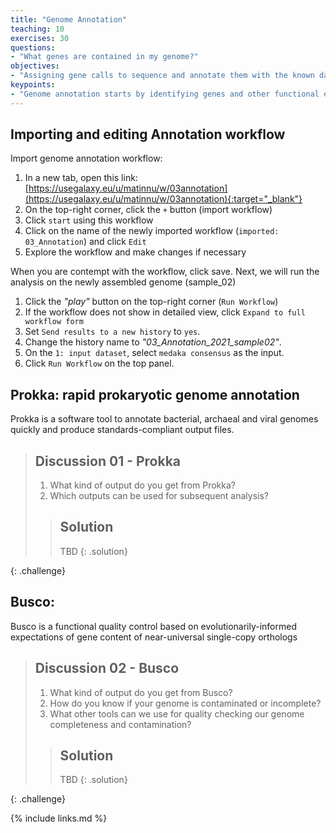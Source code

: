 ```yaml
---
title: "Genome Annotation"
teaching: 10
exercises: 30
questions:
- "What genes are contained in my genome?"
objectives:
- "Assigning gene calls to sequence and annotate them with the known databases"
keypoints:
- "Genome annotation starts by identifying genes and other functional elements (rRNA, tRNA, etc.) within the nucleotides. This is followed by comparison with databases of interest to predict the functions encoded in the genes."
---
```

## Importing and editing Annotation workflow
Import genome annotation workflow:
1. In a new tab, open this link: [https://usegalaxy.eu/u/matinnu/w/03annotation](https://usegalaxy.eu/u/matinnu/w/03annotation){:target="_blank"}
2. On the top-right corner, click the `+` button (import workflow) 
3. Click `start` using this workflow
4. Click on the name of the newly imported workflow (`imported: 03_Annotation`) and click `Edit`
5. Explore the workflow and make changes if necessary

When you are contempt with the workflow, click save. Next, we will run the analysis on the newly assembled genome (sample_02)
1. Click the _"play"_ button on the top-right corner (`Run Workflow`)
2. If the workflow does not show in detailed view, click `Expand to full workflow form`
3. Set `Send results to a new history` to `yes`. 
4. Change the history name to _"03_Annotation_2021_sample02"_.
5. On the `1: input dataset`, select `medaka consensus` as the input.
6. Click `Run Workflow` on the top panel.

## Prokka: rapid prokaryotic genome annotation
Prokka is a software tool to annotate bacterial, archaeal and viral genomes quickly and produce standards-compliant output files.

> ## Discussion 01 - Prokka
> 1. What kind of output do you get from Prokka?
> 2. Which outputs can be used for subsequent analysis?
>
> > ## Solution
> >
> > TBD
> {: .solution}
>
{: .challenge}

## Busco: 
Busco is a functional quality control based on evolutionarily-informed expectations of gene content of near-universal single-copy orthologs
> ## Discussion 02 - Busco
> 1. What kind of output do you get from Busco?
> 2. How do you know if your genome is contaminated or incomplete?
> 3. What other tools can we use for quality checking our genome completeness and contamination?
>
> > ## Solution
> >
> > TBD
> {: .solution}
>
{: .challenge}

{% include links.md %}